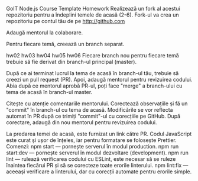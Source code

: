 GoIT Node.js Course Template Homework
Realizează un fork al acestui repozitoriu pentru a îndeplini temele de acasă (2-6). Fork-ul va crea un repozitoriu pe contul tău de pe http://github.com

Adaugă mentorul la colaborare.

Pentru fiecare temă, creează un branch separat.

hw02
hw03
hw04
hw05
hw06
Fiecare branch nou pentru fiecare temă trebuie să fie derivat din branch-ul principal (master).

După ce ai terminat lucrul la tema de acasă în branch-ul tău, trebuie să creezi un pull request (PR). Apoi, adaugă mentorul pentru revizuirea codului. Abia după ce mentorul aprobă PR-ul, poți face "merge" a branch-ului cu tema de acasă în branch-ul master.

Citește cu atenție comentariile mentorului. Corectează observațiile și fă un "commit" în branch-ul cu tema de acasă. Modificările se vor reflecta automat în PR după ce trimiți "commit"-ul cu corecțiile pe GitHub. După corectare, adaugă din nou mentorul pentru revizuirea codului.

La predarea temei de acasă, este furnizat un link către PR.
Codul JavaScript este curat și ușor de înțeles, iar pentru formatare se folosește Prettier.
Comenzi:
npm start — pornește serverul în modul production.
npm run start:dev — pornește serverul în modul dezvoltare (development).
npm run lint — rulează verificarea codului cu ESLint, este necesar să se ruleze înaintea fiecărui PR și să se corecteze toate erorile linterului.
npm lint:fix — aceeași verificare a linterului, dar cu corecții automate pentru erorile simple.
